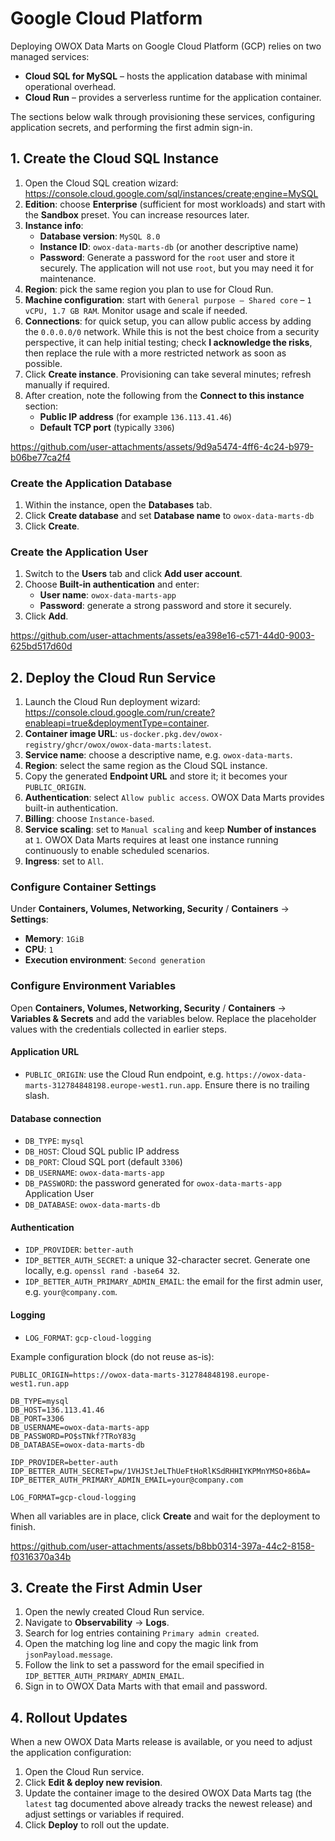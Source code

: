 # Google Cloud Platform

Deploying OWOX Data Marts on Google Cloud Platform (GCP) relies on two managed services:

- **Cloud SQL for MySQL** – hosts the application database with minimal operational overhead.
- **Cloud Run** – provides a serverless runtime for the application container.

The sections below walk through provisioning these services, configuring application secrets, and performing the first admin sign-in.

## 1. Create the Cloud SQL Instance

1. Open the Cloud SQL creation wizard: <https://console.cloud.google.com/sql/instances/create;engine=MySQL>
2. **Edition**: choose **Enterprise** (sufficient for most workloads) and start with the **Sandbox** preset. You can increase resources later.
3. **Instance info**:
   - **Database version**: `MySQL 8.0`
   - **Instance ID**: `owox-data-marts-db` (or another descriptive name)
   - **Password**: Generate a password for the `root` user and store it securely. The application will not use `root`, but you may need it for maintenance.
4. **Region**: pick the same region you plan to use for Cloud Run.
5. **Machine configuration**: start with `General purpose – Shared core` – `1 vCPU, 1.7 GB RAM`. Monitor usage and scale if needed.
6. **Connections**: for quick setup, you can allow public access by adding the `0.0.0.0/0` network. While this is not the best choice from a security perspective, it can help initial testing; check **I acknowledge the risks**, then replace the rule with a more restricted network as soon as possible.
7. Click **Create instance**. Provisioning can take several minutes; refresh manually if required.
8. After creation, note the following from the **Connect to this instance** section:
   - **Public IP address** (for example `136.113.41.46`)
   - **Default TCP port** (typically `3306`)

<https://github.com/user-attachments/assets/9d9a5474-4ff6-4c24-b979-b06be77ca2f4>

### Create the Application Database

1. Within the instance, open the **Databases** tab.
2. Click **Create database** and set **Database name** to `owox-data-marts-db`
3. Click **Create**.

### Create the Application User

1. Switch to the **Users** tab and click **Add user account**.
2. Choose **Built-in authentication** and enter:
   - **User name**: `owox-data-marts-app`
   - **Password**: generate a strong password and store it securely.
3. Click **Add**.

<https://github.com/user-attachments/assets/ea398e16-c571-44d0-9003-625bd517d60d>

## 2. Deploy the Cloud Run Service

1. Launch the Cloud Run deployment wizard: <https://console.cloud.google.com/run/create?enableapi=true&deploymentType=container>.
2. **Container image URL**: `us-docker.pkg.dev/owox-registry/ghcr/owox/owox-data-marts:latest`.
3. **Service name**: choose a descriptive name, e.g. `owox-data-marts`.
4. **Region**: select the same region as the Cloud SQL instance.
5. Copy the generated **Endpoint URL** and store it; it becomes your `PUBLIC_ORIGIN`.
6. **Authentication**: select `Allow public access`. OWOX Data Marts provides built-in authentication.
7. **Billing**: choose `Instance-based`.
8. **Service scaling**: set to `Manual scaling` and keep **Number of instances** at `1`. OWOX Data Marts requires at least one instance running continuously to enable scheduled scenarios.
9. **Ingress**: set to `All`.

### Configure Container Settings

Under **Containers, Volumes, Networking, Security** / **Containers** → **Settings**:

- **Memory**: `1GiB`
- **CPU**: `1`
- **Execution environment**: `Second generation`

### Configure Environment Variables

Open **Containers, Volumes, Networking, Security** / **Containers** → **Variables & Secrets** and add the variables below. Replace the placeholder values with the credentials collected in earlier steps.

#### Application URL

- `PUBLIC_ORIGIN`: use the Cloud Run endpoint, e.g. `https://owox-data-marts-312784848198.europe-west1.run.app`. Ensure there is no trailing slash.

#### Database connection

- `DB_TYPE`: `mysql`
- `DB_HOST`: Cloud SQL public IP address
- `DB_PORT`: Cloud SQL port (default `3306`)
- `DB_USERNAME`: `owox-data-marts-app`
- `DB_PASSWORD`: the password generated for `owox-data-marts-app` Application User
- `DB_DATABASE`: `owox-data-marts-db`

#### Authentication

- `IDP_PROVIDER`: `better-auth`
- `IDP_BETTER_AUTH_SECRET`: a unique 32-character secret. Generate one locally, e.g. `openssl rand -base64 32`.
- `IDP_BETTER_AUTH_PRIMARY_ADMIN_EMAIL`: the email for the first admin user, e.g. `your@company.com`.

#### Logging

- `LOG_FORMAT`: `gcp-cloud-logging`

Example configuration block (do not reuse as-is):

```text
PUBLIC_ORIGIN=https://owox-data-marts-312784848198.europe-west1.run.app

DB_TYPE=mysql
DB_HOST=136.113.41.46
DB_PORT=3306
DB_USERNAME=owox-data-marts-app
DB_PASSWORD=PO$sTNkf?TRoY83g
DB_DATABASE=owox-data-marts-db

IDP_PROVIDER=better-auth
IDP_BETTER_AUTH_SECRET=pw/1VHJStJeLThUeFtHoRlKSdRHHIYKPMnYMSO+86bA=
IDP_BETTER_AUTH_PRIMARY_ADMIN_EMAIL=your@company.com

LOG_FORMAT=gcp-cloud-logging
```

When all variables are in place, click **Create** and wait for the deployment to finish.

<https://github.com/user-attachments/assets/b8bb0314-397a-44c2-8158-f0316370a34b>

## 3. Create the First Admin User

1. Open the newly created Cloud Run service.
2. Navigate to **Observability** → **Logs**.
3. Search for log entries containing `Primary admin created`.
4. Open the matching log line and copy the magic link from `jsonPayload.message`.
5. Follow the link to set a password for the email specified in `IDP_BETTER_AUTH_PRIMARY_ADMIN_EMAIL`.
6. Sign in to OWOX Data Marts with that email and password.

## 4. Rollout Updates

When a new OWOX Data Marts release is available, or you need to adjust the application configuration:

1. Open the Cloud Run service.
2. Click **Edit & deploy new revision**.
3. Update the container image to the desired OWOX Data Marts tag (the `latest` tag documented above already tracks the newest release) and adjust settings or variables if required.
4. Click **Deploy** to roll out the update.
